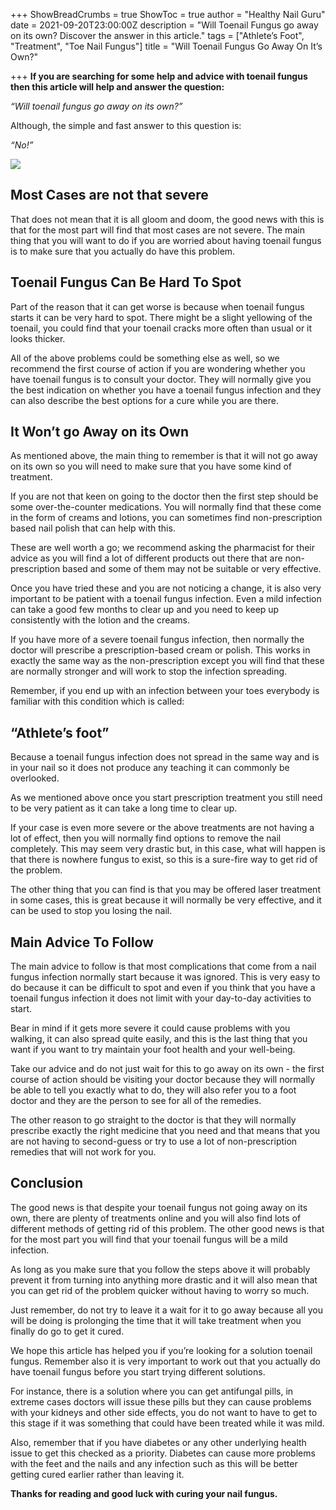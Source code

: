 +++
ShowBreadCrumbs = true
ShowToc = true
author = "Healthy Nail Guru"
date = 2021-09-20T23:00:00Z
description = "Will Toenail Fungus go away on its own? Discover the answer in this article."
tags = ["Athlete’s Foot", "Treatment", "Toe Nail Fungus"]
title = "Will Toenail Fungus Go Away On It’s Own?"

+++
**If you are searching for some help and advice with toenail fungus then this article will help and answer the question:**

_“Will toenail fungus go away on its own?”_

Although, the simple and fast answer to this question is:

_“No!”_

![](/uploads/lucrezia-carnelos-kn6qrwtnaty-unsplash.jpg)

## Most Cases are not that severe

That does not mean that it is all gloom and doom, the good news with this is that for the most part will find that most cases are not severe. The main thing that you will want to do if you are worried about having toenail fungus is to make sure that you actually do have this problem.

## Toenail Fungus Can Be Hard To Spot

Part of the reason that it can get worse is because when toenail fungus starts it can be very hard to spot. There might be a slight yellowing of the toenail, you could find that your toenail cracks more often than usual or it looks thicker.

All of the above problems could be something else as well, so we recommend the first course of action if you are wondering whether you have toenail fungus is to consult your doctor. They will normally give you the best indication on whether you have a toenail fungus infection and they can also describe the best options for a cure while you are there.

## It Won’t go Away on its Own

As mentioned above, the main thing to remember is that it will not go away on its own so you will need to make sure that you have some kind of treatment.

If you are not that keen on going to the doctor then the first step should be some over-the-counter medications. You will normally find that these come in the form of creams and lotions, you can sometimes find non-prescription based nail polish that can help with this.

These are well worth a go; we recommend asking the pharmacist for their advice as you will find a lot of different products out there that are non-prescription based and some of them may not be suitable or very effective.

Once you have tried these and you are not noticing a change, it is also very important to be patient with a toenail fungus infection. Even a mild infection can take a good few months to clear up and you need to keep up consistently with the lotion and the creams.

If you have more of a severe toenail fungus infection, then normally the doctor will prescribe a prescription-based cream or polish. This works in exactly the same way as the non-prescription except you will find that these are normally stronger and will work to stop the infection spreading.

Remember, if you end up with an infection between your toes everybody is familiar with this condition which is called:

## “Athlete’s foot”

Because a toenail fungus infection does not spread in the same way and is in your nail so it does not produce any teaching it can commonly be overlooked.

As we mentioned above once you start prescription treatment you still need to be very patient as it can take a long time to clear up.

If your case is even more severe or the above treatments are not having a lot of effect, then you will normally find options to remove the nail completely. This may seem very drastic but, in this case, what will happen is that there is nowhere fungus to exist, so this is a sure-fire way to get rid of the problem.

The other thing that you can find is that you may be offered laser treatment in some cases, this is great because it will normally be very effective, and it can be used to stop you losing the nail.

## Main Advice To Follow

The main advice to follow is that most complications that come from a nail fungus infection normally start because it was ignored. This is very easy to do because it can be difficult to spot and even if you think that you have a toenail fungus infection it does not limit with your day-to-day activities to start.

Bear in mind if it gets more severe it could cause problems with you walking, it can also spread quite easily, and this is the last thing that you want if you want to try maintain your foot health and your well-being.

Take our advice and do not just wait for this to go away on its own - the first course of action should be visiting your doctor because they will normally be able to tell you exactly what to do, they will also refer you to a foot doctor and they are the person to see for all of the remedies.

The other reason to go straight to the doctor is that they will normally prescribe exactly the right medicine that you need and that means that you are not having to second-guess or try to use a lot of non-prescription remedies that will not work for you.

## Conclusion

The good news is that despite your toenail fungus not going away on its own, there are plenty of treatments online and you will also find lots of different methods of getting rid of this problem. The other good news is that for the most part you will find that your toenail fungus will be a mild infection.

As long as you make sure that you follow the steps above it will probably prevent it from turning into anything more drastic and it will also mean that you can get rid of the problem quicker without having to worry so much.

Just remember, do not try to leave it a wait for it to go away because all you will be doing is prolonging the time that it will take treatment when you finally do go to get it cured.

We hope this article has helped you if you’re looking for a solution toenail fungus. Remember also it is very important to work out that you actually do have toenail fungus before you start trying different solutions.

For instance, there is a solution where you can get antifungal pills, in extreme cases doctors will issue these pills but they can cause problems with your kidneys and other side effects, you do not want to have to get to this stage if it was something that could have been treated while it was mild.

Also, remember that if you have diabetes or any other underlying health issue to get this checked as a priority. Diabetes can cause more problems with the feet and the nails and any infection such as this will be better getting cured earlier rather than leaving it.

**Thanks for reading and good luck with curing your nail fungus.**
